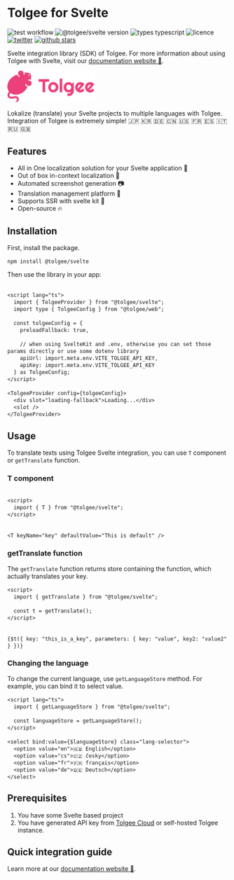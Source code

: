 # Tolgee for Svelte

![test workflow](https://github.com/tolgee/tolgee-js/actions/workflows/test.yml/badge.svg)
![@tolgee/svelte version](https://img.shields.io/npm/v/@tolgee/svelte?label=%40tolgee%2Fsvelte)
![types typescript](https://img.shields.io/badge/Types-Typescript-blue)
![licence](https://img.shields.io/github/license/tolgee/tolgee-js)
[![twitter](https://img.shields.io/twitter/follow/Tolgee_i18n?style=social)](https://twitter.com/Tolgee_i18n)
[![github stars](https://img.shields.io/github/stars/tolgee/tolgee-js?style=social)](https://github.com/tolgee/tolgee-js)

Svelte integration library (SDK) of Tolgee. For more information about using Tolgee with Svelte, visit our
[documentation website 📖](https://tolgee.io/docs).

[<img src="https://raw.githubusercontent.com/tolgee/documentation/main/tolgee_logo_text.svg" alt="Tolgee" width="200" />](https://tolgee.io)

Lokalize (translate) your Svelte projects to multiple languages with Tolgee. Integration of Tolgee is extremely simple!
🇯🇵 🇰🇷 🇩🇪 🇨🇳 🇺🇸 🇫🇷 🇪🇸 🇮🇹 🇷🇺 🇬🇧

## Features

- All in One localization solution for your Svelte application 🙌
- Out of box in-context localization 🎉
- Automated screenshot generation 📷
- Translation management platform 🎈
- Supports SSR with svelte kit 🎉
- Open-source 🔥

## Installation

First, install the package.

    npm install @tolgee/svelte

Then use the library in your app:

```sveltehtml

<script lang="ts">
  import { TolgeeProvider } from "@tolgee/svelte";
  import type { TolgeeConfig } from "@tolgee/web";

  const tolgeeConfig = {
    preloadFallback: true,

    // when using SvelteKit and .env, otherwise you can set those params directly or use some dotenv library
    apiUrl: import.meta.env.VITE_TOLGEE_API_KEY,
    apiKey: import.meta.env.VITE_TOLGEE_API_KEY
  } as TolgeeConfig;
</script>

<TolgeeProvider config={tolgeeConfig}>
  <div slot="loading-fallback">Loading...</div>
  <slot />
</TolgeeProvider>
```

## Usage

To translate texts using Tolgee Svelte integration, you can use `T` component or `getTranslate` function.

### T component

```sveltehtml

<script>
  import { T } from "@tolgee/svelte";
</script>


<T keyName="key" defaultValue="This is default" />
```

### getTranslate function

The `getTranslate` function returns store containing the function, which actually translates your key.

```sveltehtml
<script>
  import { getTranslate } from "@tolgee/svelte";

  const t = getTranslate();
</script>


{$t({ key: "this_is_a_key", parameters: { key: "value", key2: "value2" } })}
```

### Changing the language

To change the current language, use `getLanguageStore` method. For example, you can bind it to select value.

```sveltehtml
<script lang="ts">
  import { getLanguageStore } from "@tolgee/svelte";

  const languageStore = getLanguageStore();
</script>

<select bind:value={$languageStore} class="lang-selector">
  <option value="en">🇬🇧 English</option>
  <option value="cs">🇨🇿 česky</option>
  <option value="fr">🇫🇷 français</option>
  <option value="de">🇩🇪 Deutsch</option>
</select>
```

## Prerequisites

1. You have some Svelte based project
2. You have generated API key from [Tolgee Cloud](https://app.tolgee.io) or self-hosted Tolgee instance.

## Quick integration guide

Learn more at our [documentation website 📖](https://tolgee.io).
